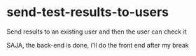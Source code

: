 # send-test-results-to-users
Send results to an existing user and then the user can check it

SAJA, the back-end is done, i'll do the front end after my break

